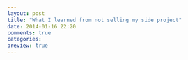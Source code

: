 ```yaml
---
layout: post
title: "What I learned from not selling my side project"
date: 2014-01-16 22:20
comments: true
categories:
preview: true
---
```

